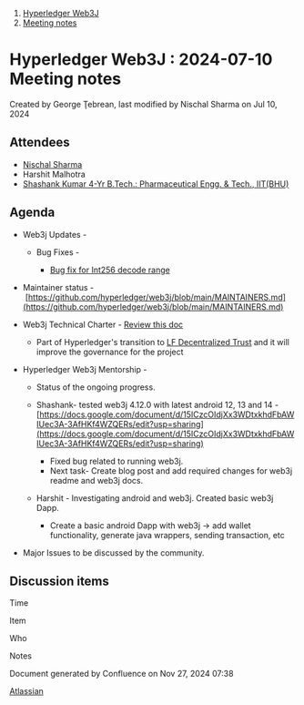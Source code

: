 1. [Hyperledger Web3J](index.html)
2. [Meeting notes](Meeting-notes_23101909.html)

# Hyperledger Web3J : 2024-07-10 Meeting notes

Created by George Ţebrean, last modified by Nischal Sharma on Jul 10, 2024

## Attendees

- [Nischal Sharma](https://lf-hyperledger.atlassian.net/wiki/people/63b4047c4bc858b303ce4eae?ref=confluence)
- Harshit Malhotra
- [Shashank Kumar 4-Yr B.Tech.: Pharmaceutical Engg. &amp; Tech., IIT(BHU)](https://lf-hyperledger.atlassian.net/wiki/people/640ac6ae0a4a47fb8d2590b2?ref=confluence)

## Agenda

- Web3j Updates - 
  
  - Bug Fixes - 
    
    - [Bug fix for Int256 decode range](https://github.com/hyperledger/web3j/pull/2070)
- Maintainer status - [https://github.com/hyperledger/web3j/blob/main/MAINTAINERS.md](https://github.com/hyperledger/web3j/blob/main/MAINTAINERS.md)
- Web3j Technical Charter - [Review this doc](https://docs.google.com/document/d/1dNW0B_sJbJjrGhqmEJsi18yLFaTXkK74cep9_nj1aXU/edit?usp=sharing)
  
  - Part of Hyperledger's transition to [LF Decentralized Trust](https://www.hyperledger.org/blog/lf-decentralized-trust-a-bigger-tent-for-projects-labs-and-communities) and it will improve the governance for the project
- Hyperledger Web3j Mentorship -
  
  - Status of the ongoing progress.
  - Shashank- tested web3j 4.12.0 with latest android 12, 13 and 14 - [https://docs.google.com/document/d/15ICzcOIdjXx3WDtxkhdFbAWIUec3A-3AfHKf4WZQERs/edit?usp=sharing](https://docs.google.com/document/d/15ICzcOIdjXx3WDtxkhdFbAWIUec3A-3AfHKf4WZQERs/edit?usp=sharing)
    
    - Fixed bug related to running web3j.
    - Next task- Create blog post and add required changes for web3j readme and web3j docs.
  - Harshit - Investigating android and web3j. Created basic web3j Dapp.
    
    - Create a basic android Dapp with web3j → add wallet functionality, generate java wrappers, sending transaction, etc
- Major Issues to be discussed by the community.

## Discussion items

Time

Item

Who

Notes

Document generated by Confluence on Nov 27, 2024 07:38

[Atlassian](http://www.atlassian.com/)
